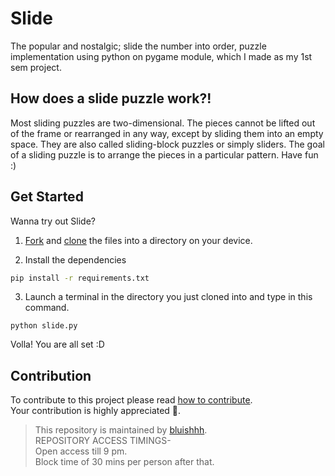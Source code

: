 # Slide

The popular and nostalgic; slide the number into order, puzzle implementation using python on pygame module, which I made as my 1st sem project.

## How does a slide puzzle work?!

Most sliding puzzles are two-dimensional. The pieces cannot be lifted out of the frame or rearranged in any way, except by sliding them into an empty space. They are also called sliding-block puzzles or simply sliders. The goal of a sliding puzzle is to arrange the pieces in a particular pattern.
Have fun :)

## Get Started

Wanna try out Slide?

1. [Fork](https://docs.github.com/en/get-started/quickstart/fork-a-repo) and [clone](https://docs.github.com/en/repositories/creating-and-managing-repositories/cloning-a-repository) the files into a directory on your device.

2. Install the dependencies

```bash
pip install -r requirements.txt
```

3. Launch a terminal in the directory you just cloned into and type in this command.

```
python slide.py
```

Volla! You are all set :D

## Contribution

To contribute to this project please read [how to contribute](https://github.com/bluishhh/Slide/blob/main/contribute.md).<br>
Your contribution is highly appreciated 🙏.</br>

> This repository is maintained by [bluishhh](https://github.com/bluishhh). </br>
> REPOSITORY ACCESS TIMINGS-</br>
> Open access till 9 pm.</br>
> Block time of 30 mins per person after that.
